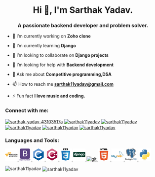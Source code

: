 <h1 align="center">Hi 👋, I'm Sarthak Yadav.</h1>
<h3 align="center">A passionate backend developer and problem solver.</h3>

- 🔭 I’m currently working on **Zoho clone**

- 🌱 I’m currently learning **Django**

- 👯 I’m looking to collaborate on **Django projects**

- 🤝 I’m looking for help with **Backend development**

- 💬 Ask me about **Competitive programming,DSA**

- 📫 How to reach me **sarthak11yadav@gmail.com**

- ⚡ Fun fact **I love music and coding.**

<h3 align="left">Connect with me:</h3>
<p align="left">
<a href="https://linkedin.com/in/sarthak-yadav-43103517a" target="blank"><img align="center" src="https://raw.githubusercontent.com/rahuldkjain/github-profile-readme-generator/master/src/images/icons/Social/linked-in-alt.svg" alt="sarthak-yadav-43103517a" height="30" width="40" /></a>
<a href="https://instagram.com/sarthak11yadav" target="blank"><img align="center" src="https://raw.githubusercontent.com/rahuldkjain/github-profile-readme-generator/master/src/images/icons/Social/instagram.svg" alt="sarthak11yadav" height="30" width="40" /></a>
<a href="https://www.codechef.com/users/sarthak11yadav" target="blank"><img align="center" src="https://cdn.jsdelivr.net/npm/simple-icons@3.1.0/icons/codechef.svg" alt="sarthak11yadav" height="30" width="40" /></a>
<a href="https://www.hackerrank.com/sarthak11yadav" target="blank"><img align="center" src="https://raw.githubusercontent.com/rahuldkjain/github-profile-readme-generator/master/src/images/icons/Social/hackerrank.svg" alt="sarthak11yadav" height="30" width="40" /></a>
<a href="https://codeforces.com/profile/sarthak11yadav" target="blank"><img align="center" src="https://cdn.jsdelivr.net/npm/simple-icons@3.0.1/icons/codeforces.svg" alt="sarthak11yadav" height="30" width="40" /></a>
<a href="https://www.leetcode.com/sarthak11yadav" target="blank"><img align="center" src="https://raw.githubusercontent.com/rahuldkjain/github-profile-readme-generator/master/src/images/icons/Social/leet-code.svg" alt="sarthak11yadav" height="30" width="40" /></a>
</p>

<h3 align="left">Languages and Tools:</h3>
<p align="left"> <a href="https://aws.amazon.com" target="_blank"> <img src="https://raw.githubusercontent.com/devicons/devicon/master/icons/amazonwebservices/amazonwebservices-original-wordmark.svg" alt="aws" width="40" height="40"/> </a> <a href="https://getbootstrap.com" target="_blank"> <img src="https://raw.githubusercontent.com/devicons/devicon/master/icons/bootstrap/bootstrap-plain-wordmark.svg" alt="bootstrap" width="40" height="40"/> </a> <a href="https://www.cprogramming.com/" target="_blank"> <img src="https://raw.githubusercontent.com/devicons/devicon/master/icons/c/c-original.svg" alt="c" width="40" height="40"/> </a> <a href="https://www.w3schools.com/cpp/" target="_blank"> <img src="https://raw.githubusercontent.com/devicons/devicon/master/icons/cplusplus/cplusplus-original.svg" alt="cplusplus" width="40" height="40"/> </a> <a href="https://www.w3schools.com/css/" target="_blank"> <img src="https://raw.githubusercontent.com/devicons/devicon/master/icons/css3/css3-original-wordmark.svg" alt="css3" width="40" height="40"/> </a> <a href="https://www.djangoproject.com/" target="_blank"> <img src="https://raw.githubusercontent.com/devicons/devicon/master/icons/django/django-original.svg" alt="django" width="40" height="40"/> </a> <a href="https://git-scm.com/" target="_blank"> <img src="https://www.vectorlogo.zone/logos/git-scm/git-scm-icon.svg" alt="git" width="40" height="40"/> </a> <a href="https://www.w3.org/html/" target="_blank"> <img src="https://raw.githubusercontent.com/devicons/devicon/master/icons/html5/html5-original-wordmark.svg" alt="html5" width="40" height="40"/> </a> <a href="https://www.mysql.com/" target="_blank"> <img src="https://raw.githubusercontent.com/devicons/devicon/master/icons/mysql/mysql-original-wordmark.svg" alt="mysql" width="40" height="40"/> </a> <a href="https://www.postgresql.org" target="_blank"> <img src="https://raw.githubusercontent.com/devicons/devicon/master/icons/postgresql/postgresql-original-wordmark.svg" alt="postgresql" width="40" height="40"/> </a> <a href="https://www.python.org" target="_blank"> <img src="https://raw.githubusercontent.com/devicons/devicon/master/icons/python/python-original.svg" alt="python" width="40" height="40"/> </a> </p>

<p><img align="left" src="https://github-readme-stats.vercel.app/api/top-langs?username=sarthak11yadav&show_icons=true&locale=en&layout=compact" alt="sarthak11yadav" /></p>

<p>&nbsp;<img align="center" src="https://github-readme-stats.vercel.app/api?username=sarthak11yadav&show_icons=true&locale=en" alt="sarthak11yadav" /></p>
